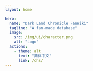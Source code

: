 ```yaml
---
layout: home

hero:
  name: "Dark Land Chronicle FanWiki"
  tagline: "A fan-made database"
  image:
    src: /img/ui/character.png
    alt: "Logo"
  actions:
    - theme: alt
      text: "简体中文"
      link: /chs/
---
```

